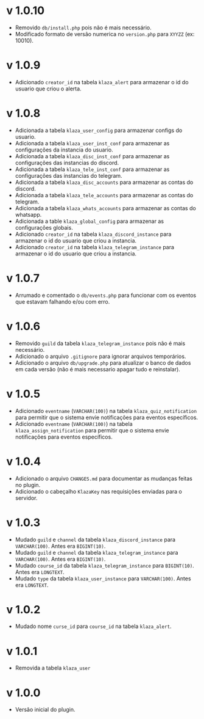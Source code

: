 # v 1.0.10

- Removido `db/install.php` pois não é mais necessário.
- Modificado formato de versão numerica no `version.php` para `XYYZZ` (ex: 10010).

# v 1.0.9

- Adicionado `creator_id` na tabela `klaza_alert` para armazenar o id do usuario que criou o alerta.

# v 1.0.8

- Adicionada a tabela `klaza_user_config` para armazenar configs do usuario.
- Adicionada a tabela `klaza_user_inst_conf` para armazenar as configurações da instancia do usuario.
- Adicionada a tabela `klaza_disc_inst_conf` para armazenar as configurações das instancias do discord.
- Adicionada a tabela `klaza_tele_inst_conf` para armazenar as configurações das instancias do telegram.
- Adicionada a tabela `klaza_disc_accounts` para armazenar as contas do discord.
- Adicionada a tabela `klaza_tele_accounts` para armazenar as contas do telegram.
- Adicionada a tabela `klaza_whats_accounts` para armazenar as contas do whatsapp.
- Adicionada a table `klaza_global_config` para armazenar as configurações globais.
- Adicionado `creator_id` na tabela `klaza_discord_instance` para armazenar o id do usuario que criou a instancia.
- Adicionado `creator_id` na tabela `klaza_telegram_instance` para armazenar o id do usuario que criou a instancia.

# v 1.0.7

- Arrumado e comentado o `db/events.php` para funcionar com os eventos que estavam falhando e/ou com erro.

# v 1.0.6

- Removido `guild` da tabela `klaza_telegram_instance` pois não é mais necessário.
- Adicionado o arquivo `.gitignore` para ignorar arquivos temporários.
- Adicionado o arquivo `db/upgrade.php` para atualizar o banco de dados em cada versão (não é mais necessario apagar tudo e reinstalar).

# v 1.0.5

- Adicionado `eventname` (`VARCHAR(100)`) na tabela `klaza_quiz_notification` para permitir que o sistema envie notificações para eventos específicos.
- Adicionado `eventname` (`VARCHAR(100)`) na tabela `klaza_assign_notification` para permitir que o sistema envie notificações para eventos específicos.
  
# v 1.0.4

- Adicionado o arquivo `CHANGES.md` para documentar as mudanças feitas no plugin.
- Adicionado o cabeçalho `KlazaKey` nas requisições enviadas para o servidor.

# v 1.0.3

- Mudado `guild` e `channel` da tabela `klaza_discord_instance` para `VARCHAR(100)`. Antes era `BIGINT(10)`. 
- Mudado `guild` e `channel` da tabela `klaza_telegram_instance` para `VARCHAR(100)`. Antes era `BIGINT(10)`. 
- Mudado `course_id` da tabela `klaza_telegram_instance` para `BIGINT(10)`. Antes era `LONGTEXT`. 
- Mudado `type` da tabela `klaza_user_instance` para `VARCHAR(100)`. Antes era `LONGTEXT`. 

# v 1.0.2

- Mudado nome `curse_id` para `course_id` na tabela `klaza_alert`.

# v 1.0.1

- Removida a tabela `klaza_user`

# v 1.0.0

- Versão inicial do plugin.